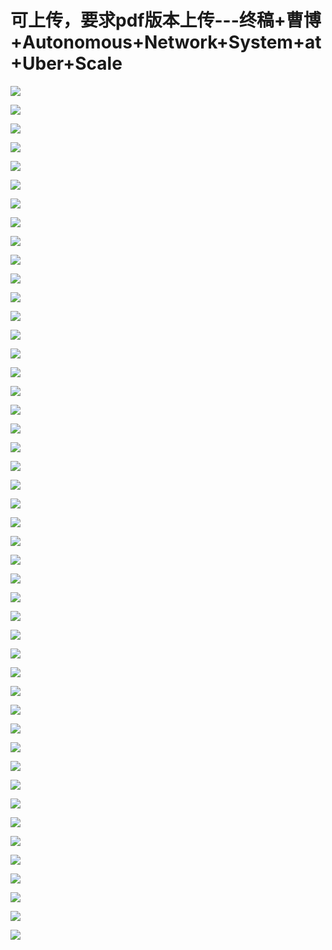 # 可上传，要求pdf版本上传---终稿+曹博+Autonomous+Network+System+at+Uber+Scale

![](images\093654043tedWFK\201905130936_4.png)

![](images\093654043tedWFK\201905130936_5.png)

![](images\093654043tedWFK\201905130936_6.png)

![](images\093654043tedWFK\201905130936_7.png)

![](images\093654043tedWFK\201905130936_8.png)

![](images\093654043tedWFK\201905130936_9.png)

![](images\093654043tedWFK\201905130936_10.png)

![](images\093654043tedWFK\201905130936_11.png)

![](images\093654043tedWFK\201905130936_12.png)

![](images\093654043tedWFK\201905130936_13.png)

![](images\093654043tedWFK\201905130936_14.png)

![](images\093654043tedWFK\201905130936_15.png)

![](images\093654043tedWFK\201905130936_16.png)

![](images\093654043tedWFK\201905130936_17.png)

![](images\093654043tedWFK\201905130936_18.png)

![](images\093654043tedWFK\201905130936_19.png)

![](images\093654043tedWFK\201905130936_20.png)

![](images\093654043tedWFK\201905130936_21.png)

![](images\093654043tedWFK\201905130936_22.png)

![](images\093654043tedWFK\201905130936_23.png)

![](images\093654043tedWFK\201905130936_24.png)

![](images\093654043tedWFK\201905130936_25.png)

![](images\093654043tedWFK\201905130936_26.png)

![](images\093654043tedWFK\201905130936_27.png)

![](images\093654043tedWFK\201905130936_28.png)

![](images\093654043tedWFK\201905130936_29.png)

![](images\093654043tedWFK\201905130936_30.png)

![](images\093654043tedWFK\201905130936_31.png)

![](images\093654043tedWFK\201905130936_32.png)

![](images\093654043tedWFK\201905130936_33.png)

![](images\093654043tedWFK\201905130936_34.png)

![](images\093654043tedWFK\201905130936_35.png)

![](images\093654043tedWFK\201905130936_36.png)

![](images\093654043tedWFK\201905130936_37.png)

![](images\093654043tedWFK\201905130936_38.png)

![](images\093654043tedWFK\201905130936_39.png)

![](images\093654043tedWFK\201905130936_40.png)

![](images\093654043tedWFK\201905130936_41.png)

![](images\093654043tedWFK\201905130936_42.png)

![](images\093654043tedWFK\201905130936_43.png)

![](images\093654043tedWFK\201905130936_44.png)

![](images\093654043tedWFK\201905130936_45.png)

![](images\093654043tedWFK\201905130936_46.png)

![](images\093654043tedWFK\201905130936_47.png)

![](images\093654043tedWFK\201905130936_48.png)

![](images\093654043tedWFK\201905130936_49.png)

